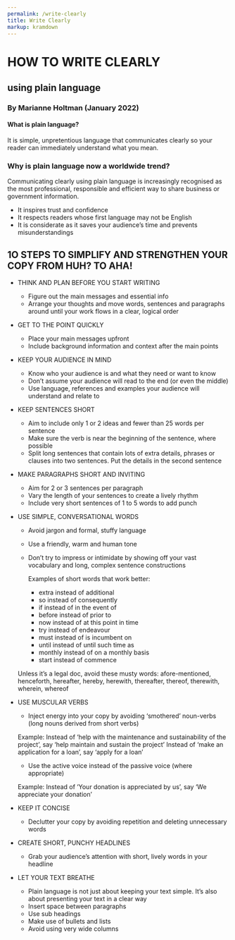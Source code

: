 ```yaml
---
permalink: /write-clearly
title: Write Clearly
markup: kramdown
---
```


# HOW TO WRITE CLEARLY
## using plain language

### By Marianne Holtman (January 2022)

#### What is plain language?

It is simple, unpretentious language that communicates clearly so your reader can immediately understand what you mean. 

### Why is plain language now a worldwide trend?

Communicating clearly using plain language is increasingly recognised as the most professional, responsible and efficient way to share business or government information.

  * It inspires trust and confidence
  * It respects readers whose first language may not be English
  * It is considerate as it saves your audience’s time and prevents misunderstandings

## 1O STEPS TO SIMPLIFY AND STRENGTHEN YOUR COPY FROM HUH? TO AHA!

* THINK AND PLAN BEFORE YOU START WRITING

  * Figure out the main messages and essential info
  * Arrange your thoughts and move words, sentences and paragraphs around until your work flows in a clear, logical order

* GET TO THE POINT QUICKLY

  * Place your main messages upfront
  * Include background information and context after the main points

* KEEP YOUR AUDIENCE IN MIND

  * Know who your audience is and what they need or want to know
  * Don’t assume your audience will read to the end (or even the middle)
  * Use language, references and examples your audience will understand and relate to

* KEEP SENTENCES SHORT

  * Aim to include only 1 or 2 ideas and fewer than 25 words per sentence
  * Make sure the verb is near the beginning of the sentence, where possible
  * Split long sentences that contain lots of extra details, phrases or clauses into two sentences. Put the details in the second sentence

* MAKE PARAGRAPHS SHORT AND INVITING

  * Aim for 2 or 3 sentences per paragraph
  * Vary the length of your sentences to create a lively rhythm
  * Include very short sentences of 1 to 5 words to add punch 

* USE SIMPLE, CONVERSATIONAL WORDS

  * Avoid jargon and formal, stuffy language
  * Use a friendly, warm and human tone
  * Don’t try to impress or intimidate by showing off your vast vocabulary and long, complex sentence constructions

    Examples of short words that work better:
    * extra instead of additional
    * so instead of consequently
    * if instead of in the event of 
    * before instead of prior to
    * now instead of at this point in time
    * try instead of endeavour
    * must instead of is incumbent on
    * until instead of until such time as
    * monthly instead of on a monthly basis
    * start instead of commence

   Unless it’s a legal doc, avoid these musty words:
      afore-mentioned, henceforth, hereafter, hereby, herewith, thereafter, thereof, therewith, wherein, whereof

* USE MUSCULAR VERBS

  * Inject energy into your copy by avoiding ‘smothered’ noun-verbs (long nouns derived from short verbs)

  Example: 
  Instead of ‘help with the maintenance and sustainability of the project’, say ‘help maintain and sustain the project’
  Instead of ‘make an application for a loan’, say ‘apply for a loan’

  * Use the active voice instead of the passive voice (where appropriate)
      
  Example: 
    Instead of ‘Your donation is appreciated by us’, say ‘We appreciate your donation’

* KEEP IT CONCISE

  * Declutter your copy by avoiding repetition and deleting unnecessary words

* CREATE SHORT, PUNCHY HEADLINES

  * Grab your audience’s attention with short, lively words in your headline

* LET YOUR TEXT BREATHE

  * Plain language is not just about keeping your text simple. It’s also about presenting your text in a clear way
  * Insert space between paragraphs
  * Use sub headings
  * Make use of bullets and lists
  * Avoid using very wide columns
